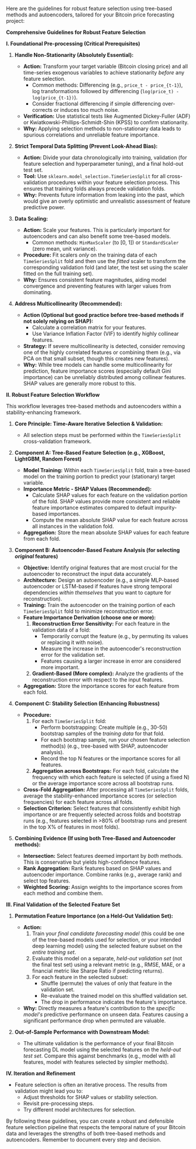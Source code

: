 Here are the guidelines for robust feature selection using tree-based methods and autoencoders, tailored for your Bitcoin price forecasting project:

**Comprehensive Guidelines for Robust Feature Selection**

**I. Foundational Pre-processing (Critical Prerequisites)**

1.  **Handle Non-Stationarity (Absolutely Essential):**
    *   **Action:** Transform your target variable (Bitcoin closing price) and all time-series exogenous variables to achieve stationarity *before* any feature selection.
        *   Common methods: Differencing (e.g., `price_t - price_{t-1}`), log transformations followed by differencing (`log(price_t) - log(price_{t-1})`).
        *   Consider fractional differencing if simple differencing over-corrects or induces too much noise.
    *   **Verification:** Use statistical tests like Augmented Dickey-Fuller (ADF) or Kwiatkowski-Phillips-Schmidt-Shin (KPSS) to confirm stationarity.
    *   **Why:** Applying selection methods to non-stationary data leads to spurious correlations and unreliable feature importance.

2.  **Strict Temporal Data Splitting (Prevent Look-Ahead Bias):**
    *   **Action:** Divide your data chronologically into training, validation (for feature selection and hyperparameter tuning), and a final hold-out test set.
    *   **Tool:** Use `sklearn.model_selection.TimeSeriesSplit` for all cross-validation procedures within your feature selection process. This ensures that training folds always precede validation folds.
    *   **Why:** Prevents future information from leaking into the past, which would give an overly optimistic and unrealistic assessment of feature predictive power.

3.  **Data Scaling:**
    *   **Action:** Scale your features. This is particularly important for autoencoders and can also benefit some tree-based models.
        *   Common methods: `MinMaxScaler` (to \[0, 1]) or `StandardScaler` (zero mean, unit variance).
    *   **Procedure:** Fit scalers *only* on the training data of each `TimeSeriesSplit` fold and then use the *fitted* scaler to transform the corresponding validation fold (and later, the test set using the scaler fitted on the full training set).
    *   **Why:** Ensures consistent feature magnitudes, aiding model convergence and preventing features with larger values from dominating.

4.  **Address Multicollinearity (Recommended):**
    *   **Action (Optional but good practice before tree-based methods if not solely relying on SHAP):**
        *   Calculate a correlation matrix for your features.
        *   Use Variance Inflation Factor (VIF) to identify highly collinear features.
    *   **Strategy:** If severe multicollinearity is detected, consider removing one of the highly correlated features or combining them (e.g., via PCA on that small subset, though this creates new features).
    *   **Why:** While tree models can handle some multicollinearity for prediction, feature importance scores (especially default Gini importance) can be unreliably distributed among collinear features. SHAP values are generally more robust to this.

**II. Robust Feature Selection Workflow**

This workflow leverages tree-based methods and autoencoders within a stability-enhancing framework.

1.  **Core Principle: Time-Aware Iterative Selection & Validation:**
    *   All selection steps must be performed within the `TimeSeriesSplit` cross-validation framework.

2.  **Component A: Tree-Based Feature Selection (e.g., XGBoost, LightGBM, Random Forest)**
    *   **Model Training:** Within each `TimeSeriesSplit` fold, train a tree-based model on the training portion to predict your (stationary) target variable.
    *   **Importance Metric - SHAP Values (Recommended):**
        *   Calculate SHAP values for each feature on the validation portion of the fold. SHAP values provide more consistent and reliable feature importance estimates compared to default impurity-based importances.
        *   Compute the mean absolute SHAP value for each feature across all instances in the validation fold.
    *   **Aggregation:** Store the mean absolute SHAP values for each feature from each fold.

3.  **Component B: Autoencoder-Based Feature Analysis (for selecting *original* features)**
    *   **Objective:** Identify original features that are most crucial for the autoencoder to reconstruct the input data accurately.
    *   **Architecture:** Design an autoencoder (e.g., a simple MLP-based autoencoder or LSTM-based if features have strong temporal dependencies *within themselves* that you want to capture for reconstruction).
    *   **Training:** Train the autoencoder on the training portion of each `TimeSeriesSplit` fold to minimize reconstruction error.
    *   **Feature Importance Derivation (choose one or more):**
        1.  **Reconstruction Error Sensitivity:** For each feature in the validation data of a fold:
            *   Temporarily corrupt the feature (e.g., by permuting its values or replacing it with noise).
            *   Measure the increase in the autoencoder's reconstruction error for the validation set.
            *   Features causing a larger increase in error are considered more important.
        2.  **Gradient-Based (More complex):** Analyze the gradients of the reconstruction error with respect to the input features.
    *   **Aggregation:** Store the importance scores for each feature from each fold.

4.  **Component C: Stability Selection (Enhancing Robustness)**
    *   **Procedure:**
        1.  For each `TimeSeriesSplit` fold:
            *   Perform bootstrapping: Create multiple (e.g., 30-50) bootstrap samples of the *training data* for that fold.
            *   For each bootstrap sample, run your chosen feature selection method(s) (e.g., tree-based with SHAP, autoencoder analysis).
            *   Record the top N features or the importance scores for all features.
        2.  **Aggregation across Bootstraps:** For each fold, calculate the frequency with which each feature is selected (if using a fixed N) or the average importance score across all bootstrap runs.
    *   **Cross-Fold Aggregation:** After processing all `TimeSeriesSplit` folds, average the stability-enhanced importance scores (or selection frequencies) for each feature across all folds.
    *   **Selection Criterion:** Select features that consistently exhibit high importance or are frequently selected across folds and bootstrap runs (e.g., features selected in >80% of bootstrap runs and present in the top X% of features in most folds).

5.  **Combining Evidence (If using both Tree-Based and Autoencoder methods):**
    *   **Intersection:** Select features deemed important by *both* methods. This is conservative but yields high-confidence features.
    *   **Rank Aggregation:** Rank features based on SHAP values and autoencoder importance. Combine ranks (e.g., average rank) and select top features.
    *   **Weighted Scoring:** Assign weights to the importance scores from each method and combine them.

**III. Final Validation of the Selected Feature Set**

1.  **Permutation Feature Importance (on a Held-Out Validation Set):**
    *   **Action:**
        1.  Train your *final candidate forecasting model* (this could be one of the tree-based models used for selection, or your intended deep learning model) using the selected feature subset on the *entire training set*.
        2.  Evaluate this model on a separate, *held-out validation set* (not the final test set) using a relevant metric (e.g., RMSE, MAE, or a financial metric like Sharpe Ratio if predicting returns).
        3.  For each feature in the selected subset:
            *   Shuffle (permute) the values of only that feature in the validation set.
            *   Re-evaluate the trained model on this shuffled validation set.
            *   The drop in performance indicates the feature's importance.
    *   **Why:** Directly measures a feature's contribution to the *specific model's* predictive performance on unseen data. Features causing a significant performance drop when permuted are valuable.

2.  **Out-of-Sample Performance with Downstream Model:**
    *   The ultimate validation is the performance of your final Bitcoin forecasting DL model using the selected features on the *held-out test set*. Compare this against benchmarks (e.g., model with all features, model with features selected by simpler methods).

**IV. Iteration and Refinement**

*   Feature selection is often an iterative process. The results from validation might lead you to:
    *   Adjust thresholds for SHAP values or stability selection.
    *   Revisit pre-processing steps.
    *   Try different model architectures for selection.

By following these guidelines, you can create a robust and defensible feature selection pipeline that respects the temporal nature of your Bitcoin data and leverages the strengths of both tree-based methods and autoencoders. Remember to document every step and decision.